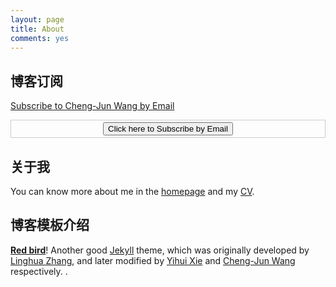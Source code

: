 ```yaml
---
layout: page
title: About
comments: yes
---
```


## 博客订阅

<a href="http://feedburner.google.com/fb/a/mailverify?uri=github/VGgA&amp;loc=en_US">Subscribe to Cheng-Jun Wang by Email</a>

<form style="border:1px solid #ccc;padding:3px;text-align:center;" action="http://feedburner.google.com/fb/a/mailverify" method="post" target="popupwindow" onsubmit="window.open('http://feedburner.google.com/fb/a/mailverify?uri=github/VGgA', 'popupwindow', 'scrollbars=yes,width=550,height=520');return true"><input type="hidden" value="github/VGgA" name="uri"/><input type="hidden" name="loc" value="en_US"/><input type="submit" value="Click here to Subscribe by Email" /></form>

## 关于我
You can know more about me in the [homepage](/) and my [CV](/cv/).


## 博客模板介绍
**[Red bird]()**! Another good [Jekyll](https://github.com/mojombo/jekyll) theme, which was originally developed by [Linghua Zhang](http://lhzhang.com/), and later modified by [Yihui Xie](http://yihui.name/) and [Cheng-Jun Wang](http://chengjun.github.io) respectively. .
